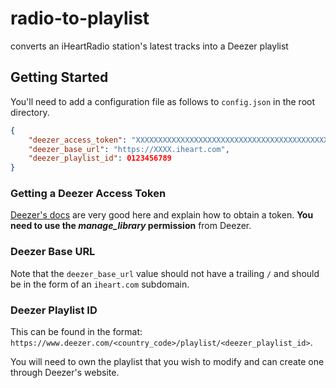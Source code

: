 # radio-to-playlist
converts an iHeartRadio station's latest tracks into a Deezer playlist

## Getting Started
You'll need to add a configuration file as follows to `config.json` in the root directory.

```json
{
	"deezer_access_token": "XXXXXXXXXXXXXXXXXXXXXXXXXXXXXXXXXXXXXXXXXXXXXXXXXX",
	"deezer_base_url": "https://XXXX.iheart.com",
	"deezer_playlist_id": 0123456789
}
```

### Getting a Deezer Access Token
[Deezer's docs](https://developers.deezer.com/api/oauth) are very good here and explain how to obtain a token.
**You need to use the *manage_library* permission** from Deezer.

### Deezer Base URL
Note that the `deezer_base_url` value should not have a trailing `/` and should be in the form of an `iheart.com` subdomain.

### Deezer Playlist ID
This can be found in the format: `https://www.deezer.com/<country_code>/playlist/<deezer_playlist_id>`.

You will need to own the playlist that you wish to modify and can create one through Deezer's website.
